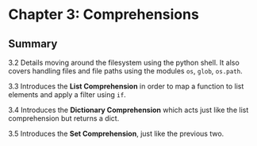 # Chapter 3: Comprehensions

## Summary

3.2 Details moving around the filesystem using the python shell. It also covers handling files and file paths using the modules `os`, `glob`, `os.path`.

3.3 Introduces the **List Comprehension** in order to map a function to list elements and apply a filter using `if`.

3.4 Introduces the **Dictionary Comprehension** which acts just like the list comprehension but returns a dict.

3.5 Introduces the **Set Comprehension**, just like the previous two.

